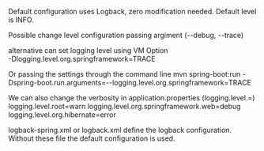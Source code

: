 Default configuration uses Logback, zero modification needed. Default level is INFO.

Possible change level configuration passing argiment (--debug, --trace)

alternative can set logging level using VM Option<br>
-Dlogging.level.org.springframework=TRACE

Or passing the settings through the command line
mvn spring-boot:run -Dspring-boot.run.arguments=--logging.level.org.springframework=TRACE

We can also change the verbosity in application.properties (logging.level.<logger-name>=<level>)
logging.level.root=warn
logging.level.org.springframework.web=debug
logging.level.org.hibernate=error


logback-spring.xml or logback.xml define the logback configuration. Without these file the default configuration is used.